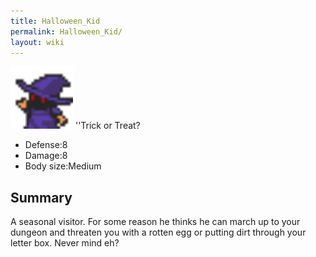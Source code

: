 ```yaml
---
title: Halloween_Kid
permalink: Halloween_Kid/
layout: wiki
---
```


<img src="halloween_kid1.png" title="fig:halloween_kid1.png" alt="halloween_kid1.png" width="100" />
''Trick or Treat?

-   Defense:8
-   Damage:8
-   Body size:Medium

Summary
-------

A seasonal visitor. For some reason he thinks he can march up to your
dungeon and threaten you with a rotten egg or putting dirt through your
letter box. Never mind eh?
